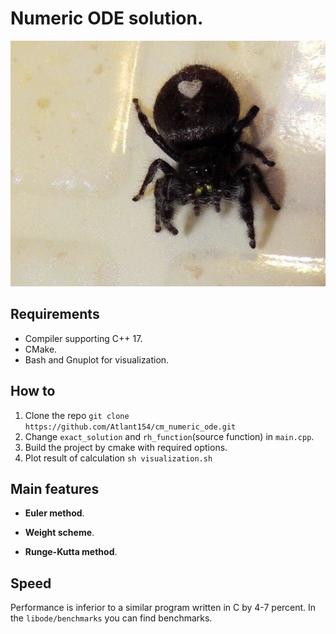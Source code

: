 # Numeric ODE solution.

![logo](doc/logo.png)

## Requirements

* Compiler supporting C++ 17.
* CMake.
* Bash and Gnuplot for visualization.

## How to

1. Clone the repo `git clone https://github.com/Atlant154/cm_numeric_ode.git`
2. Change `exact_solution` and `rh_function`(source function) in `main.cpp`. 
3. Build the project by cmake with required options.
4. Plot result of calculation `sh visualization.sh`

## Main features

* **Euler method**.

* **Weight scheme**.

* **Runge-Kutta method**.

## Speed

Performance is inferior to a similar program written in C by 4-7 percent.
In the `libode/benchmarks` you can find benchmarks.